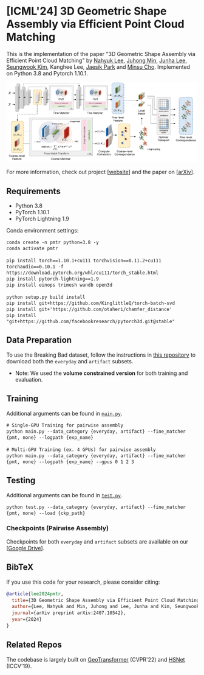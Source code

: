 # [ICML'24] 3D Geometric Shape Assembly via Efficient Point Cloud Matching
This is the implementation of the paper "3D Geometric Shape Assembly via Efficient Point Cloud Matching" by [Nahyuk Lee](https://nahyuklee.github.io/), [Juhong Min](https://juhongm999.github.io/), [Junha Lee](https://junha-l.github.io/), [Seungwook Kim](https://wookiekim.github.io/), Kanghee Lee, [Jaesik Park](https://jaesik.info/) and [Minsu Cho](https://cvlab.postech.ac.kr/~mcho/). Implemented on Python 3.8 and Pytorch 1.10.1.

<p align="middle">
    <img src="data/assets/pmtr_architecture.png">
</p>

For more information, check out project [[website](https://nahyuklee.github.io/pmtr/)] and the paper on [[arXiv](https://arxiv.org/abs/2407.10542)].


## Requirements
- Python 3.8
- PyTorch 1.10.1
- PyTorch Lightning 1.9

Conda environment settings:
```
conda create -n pmtr python=3.8 -y
conda activate pmtr

pip install torch==1.10.1+cu111 torchvision==0.11.2+cu111 torchaudio==0.10.1 -f https://download.pytorch.org/whl/cu111/torch_stable.html
pip install pytorch-lightning==1.9
pip install einops trimesh wandb open3d

python setup.py build install
pip install git+https://github.com/KinglittleQ/torch-batch-svd
pip install git+'https://github.com/otaheri/chamfer_distance'
pip install "git+https://github.com/facebookresearch/pytorch3d.git@stable"
```

## Data Preparation
To use the Breaking Bad dataset, follow the instructions in [this repository](https://github.com/Breaking-Bad-Dataset/Breaking-Bad-Dataset.github.io?tab=readme-ov-file) to download both the `everyday` and `artifact` subsets.
- Note: We used the **volume constrained version** for both training and evaluation.

## Training
Additional arguments can be found in [`main.py`](./main.py).
```
# Single-GPU Training for pairwise assembly
python main.py --data_category {everyday, artifact} --fine_matcher {pmt, none} --logpath {exp_name} 

# Multi-GPU Training (ex. 4 GPUs) for pairwise assembly 
python main.py --data_category {everyday, artifact} --fine_matcher {pmt, none} --logpath {exp_name} --gpus 0 1 2 3 
```

## Testing
Additional arguments can be found in [`test.py`](./test.py).
```
python test.py --data_category {everyday, artifact} --fine_matcher {pmt, none} --load {ckp_path} 
```
### Checkpoints (Pairwise Assembly)
Checkpoints for both `everyday` and `artifact` subsets are available on our [[Google Drive](https://drive.google.com/drive/folders/1N7uXu0xR1O9cpPnJTP7d6susR6hDj5nn?usp=sharing)].

## BibTeX
If you use this code for your research, please consider citing:
````BibTeX
@article{lee2024pmtr,
  title={3D Geometric Shape Assembly via Efficient Point Cloud Matching},
  author={Lee, Nahyuk and Min, Juhong and Lee, Junha and Kim, Seungwook and Lee, Kanghee and Park, Jaesik and Cho, Minsu},
  journal={arXiv preprint arXiv:2407.10542},
  year={2024}
}
````

## Related Repos
The codebase is largely built on [GeoTransformer](https://github.com/qinzheng93/GeoTransformer) (CVPR'22) and [HSNet](https://github.com/juhongm999/hsnet) (ICCV'19).